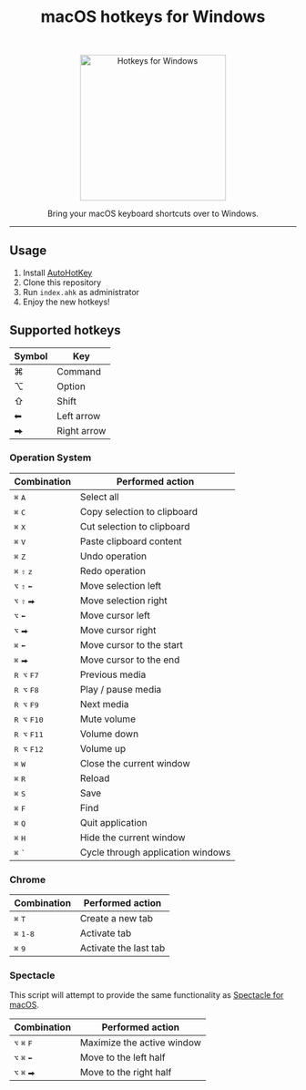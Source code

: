 <h1 align="center"> macOS hotkeys for Windows </h1> <br>
<p align="center">
  <img alt="Hotkeys for Windows" title="Hotkeys for Windows" src="https://i.imgur.com/Iefalqp.png" width="256">
</p>

<p align="center">
  Bring your macOS keyboard shortcuts over to Windows.
</p>

---

## Usage
1. Install [AutoHotKey](https://autohotkey.com/)
2. Clone this repository
3. Run ``index.ahk`` as administrator
4. Enjoy the new hotkeys!

## Supported hotkeys

| Symbol | Key |
| ------ | --- |
| ⌘ | Command |
| ⌥ | Option |
| ⇧ | Shift |
| ⬅ | Left arrow |
| ⮕ | Right arrow |

### Operation System

| Combination | Performed action |
| ------------- |-------------|
| <kbd>⌘</kbd> <kbd>A</kbd> | Select all |
| <kbd>⌘</kbd> <kbd>C</kbd> | Copy selection to clipboard |
| <kbd>⌘</kbd> <kbd>X</kbd> | Cut selection to clipboard |
| <kbd>⌘</kbd> <kbd>V</kbd> | Paste clipboard content |
| <kbd>⌘</kbd> <kbd>Z</kbd> | Undo operation |
| <kbd>⌘</kbd> <kbd>⇧</kbd> <kbd>z</kbd> | Redo operation |
| <kbd>⌥</kbd> <kbd>⇧</kbd> <kbd>⬅</kbd> | Move selection left |
| <kbd>⌥</kbd> <kbd>⇧</kbd> <kbd>⮕</kbd> | Move selection right |
| <kbd>⌥</kbd> <kbd>⬅</kbd> | Move cursor left |
| <kbd>⌥</kbd> <kbd>⮕</kbd> | Move cursor right |
| <kbd>⌘</kbd> <kbd>⬅</kbd> | Move cursor to the start |
| <kbd>⌘</kbd> <kbd>⮕</kbd> | Move cursor to the end |
| <kbd>R ⌥</kbd> <kbd>F7</kbd> | Previous media |
| <kbd>R ⌥</kbd> <kbd>F8</kbd> | Play / pause media |
| <kbd>R ⌥</kbd> <kbd>F9</kbd> | Next media |
| <kbd>R ⌥</kbd> <kbd>F10</kbd> | Mute volume |
| <kbd>R ⌥</kbd> <kbd>F11</kbd> | Volume down |
| <kbd>R ⌥</kbd> <kbd>F12</kbd> | Volume up |
| <kbd>⌘</kbd> <kbd>W</kbd> | Close the current window |
| <kbd>⌘</kbd> <kbd>R</kbd> | Reload |
| <kbd>⌘</kbd> <kbd>S</kbd> | Save |
| <kbd>⌘</kbd> <kbd>F</kbd> | Find |
| <kbd>⌘</kbd> <kbd>Q</kbd> | Quit application |
| <kbd>⌘</kbd> <kbd>H</kbd> | Hide the current window |
| <kbd>⌘</kbd> <kbd>`</kbd> | Cycle through application windows |

### Chrome
| Combination | Performed action |
| ------------- |-------------|
| <kbd>⌘</kbd> <kbd>T</kbd> | Create a new tab |
| <kbd>⌘</kbd> <kbd>1-8</kbd> | Activate tab |
| <kbd>⌘</kbd> <kbd>9</kbd> | Activate the last tab |

### Spectacle
This script will attempt to provide the same functionality as [Spectacle for macOS](https://www.spectacleapp.com/).

| Combination | Performed action |
| ------------- |-------------|
| <kbd>⌥</kbd> <kbd>⌘</kbd> <kbd>F</kbd> | Maximize the active window |
| <kbd>⌥</kbd> <kbd>⌘</kbd> <kbd>⬅</kbd> | Move to the left half |
| <kbd>⌥</kbd> <kbd>⌘</kbd> <kbd>⮕</kbd> | Move to the right half |